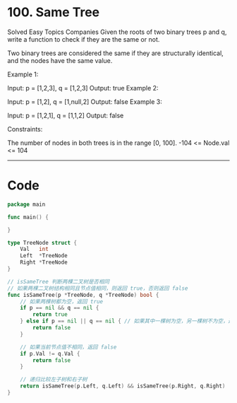 # 100. Same Tree
Solved
Easy
Topics
Companies
Given the roots of two binary trees p and q, write a function to check if they are the same or not.

Two binary trees are considered the same if they are structurally identical, and the nodes have the same value.

Example 1:

Input: p = [1,2,3], q = [1,2,3]
Output: true
Example 2:

Input: p = [1,2], q = [1,null,2]
Output: false
Example 3:

Input: p = [1,2,1], q = [1,1,2]
Output: false

Constraints:

The number of nodes in both trees is in the range [0, 100].
-104 <= Node.val <= 104

---

# Code
```go
package main

func main() {

}

type TreeNode struct {
	Val   int
	Left  *TreeNode
	Right *TreeNode
}

// isSameTree 判断两棵二叉树是否相同
// 如果两棵二叉树结构相同且节点值相同，则返回 true，否则返回 false
func isSameTree(p *TreeNode, q *TreeNode) bool {
	// 如果两棵树都为空，返回 true
	if p == nil && q == nil {
		return true
	} else if p == nil || q == nil { // 如果其中一棵树为空，另一棵树不为空，返回 false
		return false
	}

	// 如果当前节点值不相同，返回 false
	if p.Val != q.Val {
		return false
	}

	// 递归比较左子树和右子树
	return isSameTree(p.Left, q.Left) && isSameTree(p.Right, q.Right)
}
```